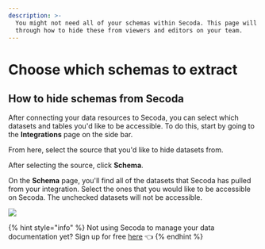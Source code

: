 ```yaml
---
description: >-
  You might not need all of your schemas within Secoda. This page will walk you
  through how to hide these from viewers and editors on your team.
---
```


# Choose which schemas to extract

## How to hide schemas from Secoda

After connecting your data resources to Secoda, you can select which datasets and tables you'd like to be accessible. To do this, start by going to the **Integrations** page on the side bar.&#x20;

From here, select the source that you'd like to hide datasets from.&#x20;

After selecting the source, click **Schema**.&#x20;

On the **Schema** page, you'll find all of the datasets that Secoda has pulled from your integration. Select the ones that you would like to be accessible on Secoda. The unchecked datasets will not be accessible.&#x20;

![](<https://secoda-public-media-assets.s3.amazonaws.com/ezgif.com-gif-maker (7) (1).gif>)

{% hint style="info" %}
Not using Secoda to manage your data documentation yet? Sign up for free [here](https://app.secoda.co/) 👈
{% endhint %}
